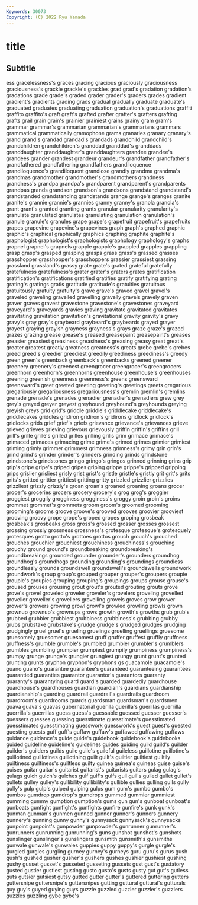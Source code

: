 ```yaml
---
Keywords: 30073
Copyright: (C) 2022 Ryu Yamada
---
```



# title

## Subtitle
ess gracelessness's graces gracing gracious graciously graciousness graciousness's grackle grackle's
grackles grad grad's gradation gradation's gradations grade grade's graded grader
grader's graders grades gradient gradient's gradients grading grads gradual gradually
graduate graduate's graduated graduates graduating graduation graduation's graduations graffiti graffito
graffito's graft graft's grafted grafter grafter's grafters grafting grafts grail
grain grain's grainier grainiest grains grainy gram gram's grammar grammar's
grammarian grammarian's grammarians grammars grammatical grammatically gramophone grams granaries granary
granary's grand grand's grandad grandad's grandads grandchild grandchild's grandchildren grandchildren's
granddad granddad's granddads granddaughter granddaughter's granddaughters grandee grandee's grandees grander
grandest grandeur grandeur's grandfather grandfather's grandfathered grandfathering grandfathers grandiloquence grandiloquence's
grandiloquent grandiose grandly grandma grandma's grandmas grandmother grandmother's grandmothers grandness
grandness's grandpa grandpa's grandparent grandparent's grandparents grandpas grands grandson grandson's
grandsons grandstand grandstand's grandstanded grandstanding grandstands grange grange's granges granite
granite's grannie grannie's grannies granny granny's granola granola's grant grant's
granted granting grants granular granularity granularity's granulate granulated granulates granulating
granulation granulation's granule granule's granules grape grape's grapefruit grapefruit's grapefruits
grapes grapevine grapevine's grapevines graph graph's graphed graphic graphic's graphical
graphically graphics graphing graphite graphite's graphologist graphologist's graphologists graphology graphology's
graphs grapnel grapnel's grapnels grapple grapple's grappled grapples grappling grasp
grasp's grasped grasping grasps grass grass's grassed grasses grasshopper grasshopper's
grasshoppers grassier grassiest grassing grassland grassland's grassy grate grate's grated
grateful gratefully gratefulness gratefulness's grater grater's graters grates gratification gratification's
gratifications gratified gratifies gratify gratifying grating grating's gratings gratis gratitude
gratitude's gratuities gratuitous gratuitously gratuity gratuity's grave grave's graved gravel
gravel's graveled graveling gravelled gravelling gravelly gravels gravely graven graver
graves gravest gravestone gravestone's gravestones graveyard graveyard's graveyards gravies graving
gravitate gravitated gravitates gravitating gravitation gravitation's gravitational gravity gravity's gravy
gravy's gray gray's graybeard graybeard's graybeards grayed grayer grayest graying
grayish grayness grayness's grays graze graze's grazed grazes grazing grease
grease's greased greasepaint greasepaint's greases greasier greasiest greasiness greasiness's greasing
greasy great great's greater greatest greatly greatness greatness's greats grebe
grebe's grebes greed greed's greedier greediest greedily greediness greediness's greedy
green green's greenback greenback's greenbacks greened greener greenery greenery's greenest
greengrocer greengrocer's greengrocers greenhorn greenhorn's greenhorns greenhouse greenhouse's greenhouses greening
greenish greenness greenness's greens greensward greensward's greet greeted greeting greeting's
greetings greets gregarious gregariously gregariousness gregariousness's gremlin gremlin's gremlins grenade
grenade's grenades grenadier grenadier's grenadiers grew grey grey's greyed greyer
greyest greyhound greyhound's greyhounds greying greyish greys grid grid's griddle
griddle's griddlecake griddlecake's griddlecakes griddles gridiron gridiron's gridirons gridlock gridlock's
gridlocks grids grief grief's griefs grievance grievance's grievances grieve grieved
grieves grieving grievous grievously griffin griffin's griffins grill grill's grille
grille's grilled grilles grilling grills grim grimace grimace's grimaced grimaces
grimacing grime grime's grimed grimes grimier grimiest griming grimly grimmer
grimmest grimness grimness's grimy grin grin's grind grind's grinder grinder's
grinders grinding grinds grindstone grindstone's grindstones gringo gringo's gringos grinned
grinning grins grip grip's gripe gripe's griped gripes griping grippe
grippe's gripped gripping grips grislier grisliest grisly grist grist's gristle
gristle's gristly grit grit's grits grits's gritted grittier grittiest gritting
gritty grizzled grizzlier grizzlies grizzliest grizzly grizzly's groan groan's groaned
groaning groans grocer grocer's groceries grocers grocery grocery's grog grog's
groggier groggiest groggily grogginess grogginess's groggy groin groin's groins grommet
grommet's grommets groom groom's groomed grooming grooming's grooms groove groove's
grooved grooves groovier grooviest grooving groovy grope grope's groped gropes
groping grosbeak grosbeak's grosbeaks gross gross's grossed grosser grosses grossest
grossing grossly grossness grossness's grotesque grotesque's grotesquely grotesques grotto grotto's
grottoes grottos grouch grouch's grouched grouches grouchier grouchiest grouchiness grouchiness's
grouching grouchy ground ground's groundbreaking groundbreaking's groundbreakings grounded grounder grounder's
grounders groundhog groundhog's groundhogs grounding grounding's groundings groundless groundlessly grounds
groundswell groundswell's groundswells groundwork groundwork's group group's grouped grouper grouper's
groupers groupie groupie's groupies grouping grouping's groupings groups grouse grouse's
groused grouses grousing grout grout's grouted grouting grouts grove grove's
grovel groveled groveler groveler's grovelers groveling grovelled groveller groveller's grovellers
grovelling grovels groves grow grower grower's growers growing growl growl's
growled growling growls grown grownup grownup's grownups grows growth growth's
growths grub grub's grubbed grubbier grubbiest grubbiness grubbiness's grubbing grubby
grubs grubstake grubstake's grudge grudge's grudged grudges grudging grudgingly gruel
gruel's grueling gruelings gruelling gruellings gruesome gruesomely gruesomer gruesomest gruff
gruffer gruffest gruffly gruffness gruffness's grumble grumble's grumbled grumbler grumbler's
grumblers grumbles grumbling grumpier grumpiest grumpily grumpiness grumpiness's grumpy grunge
grunge's grungier grungiest grungy grunt grunt's grunted grunting grunts gryphon
gryphon's gryphons gs guacamole guacamole's guano guano's guarantee guarantee's guaranteed
guaranteeing guarantees guarantied guaranties guarantor guarantor's guarantors guaranty guaranty's guarantying
guard guard's guarded guardedly guardhouse guardhouse's guardhouses guardian guardian's guardians
guardianship guardianship's guarding guardrail guardrail's guardrails guardroom guardroom's guardrooms guards
guardsman guardsman's guardsmen guava guava's guavas gubernatorial guerilla guerilla's guerillas
guerrilla guerrilla's guerrillas guess guess's guessable guessed guesser guesser's guessers
guesses guessing guesstimate guesstimate's guesstimated guesstimates guesstimating guesswork guesswork's guest
guest's guested guesting guests guff guff's guffaw guffaw's guffawed guffawing
guffaws guidance guidance's guide guide's guidebook guidebook's guidebooks guided guideline
guideline's guidelines guides guiding guild guild's guilder guilder's guilders guilds
guile guile's guileful guileless guillotine guillotine's guillotined guillotines guillotining guilt
guilt's guiltier guiltiest guiltily guiltiness guiltiness's guiltless guilty guinea guinea's
guineas guise guise's guises guitar guitar's guitarist guitarist's guitarists guitars
gulag gulag's gulags gulch gulch's gulches gulf gulf's gulfs gull
gull's gulled gullet gullet's gullets gulley gulley's gullibility gullibility's gullible
gullies gulling gulls gully gully's gulp gulp's gulped gulping gulps
gum gum's gumbo gumbo's gumbos gumdrop gumdrop's gumdrops gummed gummier
gummiest gumming gummy gumption gumption's gums gun gun's gunboat gunboat's
gunboats gunfight gunfight's gunfights gunfire gunfire's gunk gunk's gunman gunman's
gunmen gunned gunner gunner's gunners gunnery gunnery's gunning gunny gunny's
gunnysack gunnysack's gunnysacks gunpoint gunpoint's gunpowder gunpowder's gunrunner gunrunner's gunrunners
gunrunning gunrunning's guns gunshot gunshot's gunshots gunslinger gunslinger's gunslingers gunsmith
gunsmith's gunsmiths gunwale gunwale's gunwales guppies guppy guppy's gurgle gurgle's
gurgled gurgles gurgling gurney gurney's gurneys guru guru's gurus gush
gush's gushed gusher gusher's gushers gushes gushier gushiest gushing gushy
gusset gusset's gusseted gusseting gussets gust gust's gustatory gusted gustier
gustiest gusting gusto gusto's gusts gusty gut gut's gutless guts
gutsier gutsiest gutsy gutted gutter gutter's guttered guttering gutters guttersnipe
guttersnipe's guttersnipes gutting guttural guttural's gutturals guy guy's guyed guying
guys guzzle guzzled guzzler guzzler's guzzlers guzzles guzzling gybe gybe's
